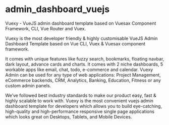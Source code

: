 # admin_dashboard_vuejs
Vuexy - VueJS admin dashboard template based on Vuesax Component Framework, CLI, Vue Router and Vuex.

Vuexy is the most developer friendly & highly customisable VueJS Admin Dashboard Template based on Vue CLI, Vuex & Vuesax component framework.

It comes with unique features like fuzzy search, bookmarks, floating navbar, dark layout, advance cards and charts. It comes with 2 niche dashboards, 5 workable apps like email, chat, todo, e-commerce and calendar. Vuexy Admin can be used for any type of web applications: Project Management, eCommerce backends, CRM, Analytics, Banking, Education, Fitness or any custom admin panels.


We’ve followed best industry standards to make our product easy, fast & highly scalable to work with. Vuexy is the most convenient vuejs admin dashboard template for developers which allows you to build eye-catching, high-quality and high-performance responsive single page applications which looks great on Desktops, Tablets, and Mobile Devices.
